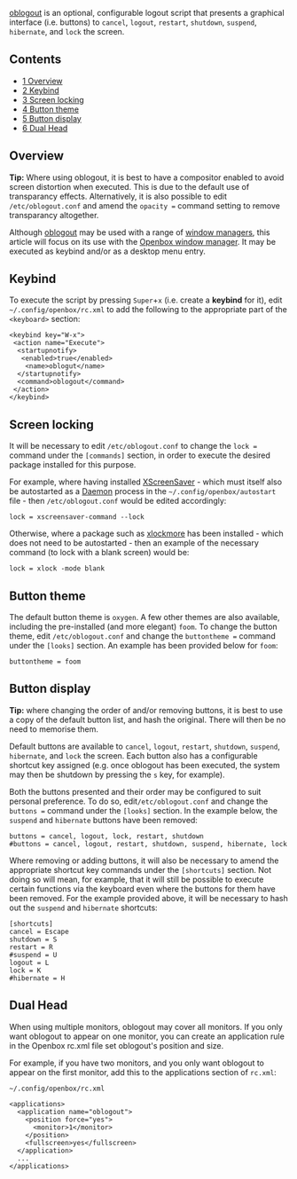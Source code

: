 [oblogout](https://www.archlinux.org/packages/?name=oblogout) is an optional, configurable logout script that presents a graphical interface (i.e. buttons) to `cancel`, `logout`, `restart`, `shutdown`, `suspend`, `hibernate`, and `lock` the screen.

## Contents

*   [1 Overview](#Overview)
*   [2 Keybind](#Keybind)
*   [3 Screen locking](#Screen_locking)
*   [4 Button theme](#Button_theme)
*   [5 Button display](#Button_display)
*   [6 Dual Head](#Dual_Head)

## Overview

**Tip:** Where using oblogout, it is best to have a compositor enabled to avoid screen distortion when executed. This is due to the default use of transparancy effects. Alternatively, it is also possible to edit `/etc/oblogout.conf` and amend the `opacity =` command setting to remove transparancy altogether.

Although [oblogout](https://www.archlinux.org/packages/?name=oblogout) may be used with a range of [window managers](/index.php/Window_managers "Window managers"), this article will focus on its use with the [Openbox window manager](/index.php/Openbox "Openbox"). It may be executed as keybind and/or as a desktop menu entry.

## Keybind

To execute the script by pressing `Super`+`x` (i.e. create a **keybind** for it), edit `~/.config/openbox/rc.xml` to add the following to the appropriate part of the `<keyboard>` section:

```
<keybind key="W-x">
 <action name="Execute">
  <startupnotify>
   <enabled>true</enabled>
    <name>oblogut</name>
  </startupnotify>
  <command>oblogout</command>
 </action>
</keybind>

```

## Screen locking

It will be necessary to edit `/etc/oblogout.conf` to change the `lock =` command under the `[commands]` section, in order to execute the desired package installed for this purpose.

For example, where having installed [XScreenSaver](/index.php/XScreenSaver "XScreenSaver") - which must itself also be autostarted as a [Daemon](/index.php/Daemon "Daemon") process in the `~/.config/openbox/autostart` file - then `/etc/oblogout.conf` would be edited accordingly:

```
lock = xscreensaver-command --lock

```

Otherwise, where a package such as [xlockmore](https://www.archlinux.org/packages/?name=xlockmore) has been installed - which does not need to be autostarted - then an example of the necessary command (to lock with a blank screen) would be:

```
lock = xlock -mode blank

```

## Button theme

The default button theme is `oxygen`. A few other themes are also available, including the pre-installed (and more elegant) `foom`. To change the button theme, edit `/etc/oblogout.conf` and change the `buttontheme =` command under the `[looks]` section. An example has been provided below for `foom`:

```
buttontheme = foom

```

## Button display

**Tip:** where changing the order of and/or removing buttons, it is best to use a copy of the default button list, and hash the original. There will then be no need to memorise them.

Default buttons are available to `cancel`, `logout`, `restart`, `shutdown`, `suspend`, `hibernate`, and `lock` the screen. Each button also has a configurable shortcut key assigned (e.g. once oblogout has been executed, the system may then be shutdown by pressing the `s` key, for example).

Both the buttons presented and their order may be configured to suit personal preference. To do so, edit`/etc/oblogout.conf` and change the `buttons =` command under the `[looks]` section. In the example below, the `suspend` and `hibernate` buttons have been removed:

```
buttons = cancel, logout, lock, restart, shutdown
#buttons = cancel, logout, restart, shutdown, suspend, hibernate, lock

```

Where removing or adding buttons, it will also be necessary to amend the appropriate shortcut key commands under the `[shortcuts]` section. Not doing so will mean, for example, that it will still be possible to execute certain functions via the keyboard even where the buttons for them have been removed. For the example provided above, it will be necessary to hash out the `suspend` and `hibernate` shortcuts:

```
[shortcuts]
cancel = Escape
shutdown = S
restart = R
#suspend = U
logout = L
lock = K
#hibernate = H

```

## Dual Head

When using multiple monitors, oblogout may cover all monitors. If you only want oblogout to appear on one monitor, you can create an application rule in the Openbox rc.xml file set oblogout's position and size.

For example, if you have two monitors, and you only want oblogout to appear on the first monitor, add this to the applications section of `rc.xml`:

 `~/.config/openbox/rc.xml` 
```
<applications>
  <application name="oblogout">
    <position force="yes">
      <monitor>1</monitor>
    </position>
    <fullscreen>yes</fullscreen>
  </application>
  ...
</applications>

```